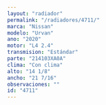 ```yaml
---
layout: "radiador"
permalink: "/radiadores/4711/"
marca: "Nissan"
modelo: "Urvan"
ano: "2020"
motor: "L4 2.4"
transmision: "Estándar"
parte: "214103XA0A"
clima: "Con clima"
alto: "14 1/8"
ancho: "21 7/16"
observaciones: ""
id: "4711"
---
```


